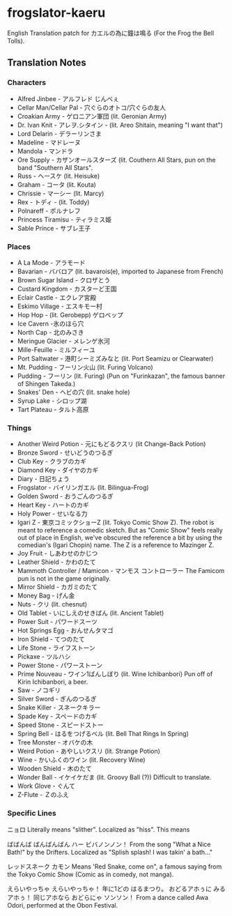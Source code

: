 # frogslator-kaeru
English Translation patch for カエルの為に鐘は鳴る (For the Frog the Bell Tolls).

## Translation Notes

### Characters
* Alfred Jinbee - アルフレド じんべぇ
* Cellar Man/Cellar Pal - 穴ぐらのオトコ/穴ぐらの友人
* Croakian Army - ゲロニアン軍団 (lit. Geronian Army)
* Dr. Ivan Knit - アレヲ.シタイン - (lit. Areo Shitain, meaning "I want that") 
* Lord Delarin - デラーリンさま
* Madeline - マドレーヌ
* Mandola - マンドラ
* Ore Supply - カザンオールスターズ (lit. Couthern All Stars, pun on the band "Southern All Stars".
 * Russ - ヘースケ (lit. Heisuke)
 * Graham - コータ (lit. Kouta)
 * Chrissie - マーシー (lit. Marcy)
 * Rex - トディ - (lit. Toddy)
* Polnareff - ポルナレフ
* Princess Tiramisu - ティラミス姫
* Sable Prince - サブレ王子

### Places
* A La Mode - アラモード
* Bavarian - ババロア (lit. bavarois(e), imported to Japanese from French)
* Brown Sugar Island - クロザとう
* Custard Kingdom - カスターど王国
* Eclair Castle - エクレア宮殿
* Eskimo Village - エスキモー村
* Hop Hop - (lit. Gerobepp) ゲロベップ
* Ice Cavern -氷のほら穴
* North Cap - 北のみさき
* Meringue Glacier - メレンゲ氷河
* Mille-Feuille - ミルフィーユ
* Port Saltwater - 港町シーミズみなと (lit. Port Seamizu or Clearwater)
* Mt. Pudding - フーリン火山 (lit. Furing Volcano)
* Pudding - フーリン (lit. Furing) (Pun on "Furinkazan", the famous banner of Shingen Takeda.)
* Snakes' Den - ヘビの穴  (lit. snake hole)
* Syrup Lake - シロップ湖
* Tart Plateau - タルト高原

### Things
* Another Weird Potion - 元にもどるクスリ (lit Change-Back Potion)
* Bronze Sword - せいどうのつるぎ
* Club Key - クラブのカギ
* Diamond Key - ダイヤのカギ
* Diary - 日記ちょう
* Frogslator - バイリンガエル (lit. Bilingua-Frog)
* Golden Sword - おうごんのつるぎ
* Heart Key - ハートのカギ
* Holy Power - せいなる力
* Igari Z - 東京コミックショーZ (lit. Tokyo Comic Show Z). The robot is meant to reference a comedic sketch.  But as "Comic Show" feels really out of place in English, we've obscured the reference a bit by using the comedian's (Igari Chopin) name.  The Z is a reference to Mazinger Z.
* Joy Fruit - しあわせのかじつ
* Leather Shield - かわのたて
* Mammoth Controller / Mamicon - マンモス コントローラー The Famicom pun is not in the game originally.
* Mirror Shield - カガミのたて
* Money Bag - げん金
* Nuts - クリ (lit. chesnut)
* Old Tablet - いにしえのせきばん (lit. Ancient Tablet)
* Power Suit - パワードスーツ
* Hot Springs Egg - おんせんタマゴ 
* Iron Shield - てつのたて
* Life Stone - ライフストーン
* Pickaxe - ツルハシ
* Power Stone - パワーストーン
* Prime Nouveau - ワイン1ばんしぼり (lit. Wine Ichibanbori) Pun off of Kirin Ichibanbori, a beer.
* Saw - ノコギリ
* Silver Sword - ぎんのつるぎ
* Snake Killer - スネークキラー
* Spade Key - スペードのカギ
* Speed Stone - スピードストー 
* Spring Bell - はるをつげるベル (lit. Bell That Rings In Spring)
* Tree Monster - オバケの木
* Weird Potion - あやしいクスリ (lit. Strange Potion)
* Wine - かいふくのワイン (lit. Recovery Wine)
* Wooden Shield - 木のたて
* Wonder Ball - イケイケだま (lit. Groovy Ball (?))  Difficult to translate.
* Work Glove - ぐんて
* Z-Flute - Ｚのふえ

### Specific Lines
ニョロ
Literally means "slither".  Localized as "hiss". This means 

ばばんば ばんばんばん
ハー ビバノンノン！
From the song "What a Nice Bath!" by the Drifters.  Localized as "Splish splash!  I was takin' a bath..."

レッドスネーク カモン
Means 'Red Snake, come on", a famous saying from the Tokyo Comic Show (Comic as in comedy, not manga).

えらいやっちゃ えらいやっちゃ！
年に1どの はるまつり。
おどるアホぅに みるアホぅ！
同じアホなら おどらにゃ ソンソン！
From a dance called Awa Odori, performed at the Obon Festival.
